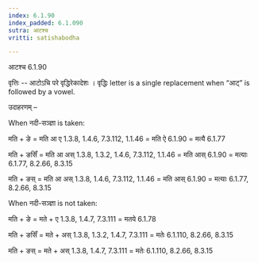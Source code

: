 ```yaml
---
index: 6.1.90
index_padded: 6.1.090
sutra: आटश्च
vritti: satishabodha

---
```

 आटश्च 6.1.90 


वृत्तिः -- आटोऽचि परे वृद्धिरेकादेशः । वृद्धिः letter is a single replacement when “आट्” is followed by a vowel. 


उदाहरणम् – 


When नदी-सञ्ज्ञा is taken: 


मति + ङे = मति आ ए 1.3.8, 1.4.6, 7.3.112, 1.1.46 = मति ऐ 6.1.90 = मत्यै 6.1.77 


मति + ङसिँ = मति आ अस् 1.3.8, 1.3.2, 1.4.6, 7.3.112, 1.1.46 = मति आस् 6.1.90 = मत्याः 6.1.77, 8.2.66, 8.3.15 


मति + ङस् = मति आ अस् 1.3.8, 1.4.6, 7.3.112, 1.1.46 = मति आस् 6.1.90 = मत्याः 6.1.77, 8.2.66, 8.3.15 


When नदी-सञ्ज्ञा is not taken: 


मति + ङे = मते + ए 1.3.8, 1.4.7, 7.3.111 = मतये 6.1.78 


मति + ङसिँ = मते + अस् 1.3.8, 1.3.2, 1.4.7, 7.3.111 = मतेः 6.1.110, 8.2.66, 8.3.15 


मति + ङस् = मते + अस् 1.3.8, 1.4.7, 7.3.111 = मतेः 6.1.110, 8.2.66, 8.3.15 